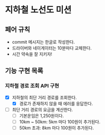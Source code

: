# 지하철 노선도 미션

## 페어 규칙

- commit 메시지는 한글로 작성한다.
- 드라이버와 네이게이터는 10분마다 교체한다.
- 시간 약속을 잘 지키자!

## 기능 구현 목록

### 지하철 경로 조회 API 구현

- [x] 지하철의 최단 거리 경로를 조회한다.
    - [x] 경로가 존재하지 않을 때 에러를 응답한다.
- [ ] 최단 거리 경로의 요금을 계산한다.
  - [ ] 기본운임은 1,250원이다.
  - [ ] 10km ~ 50km: 5km 마다 100원이 추가된다.
  - [ ] 50km 초과: 8km 마다 100원이 추가된다.
